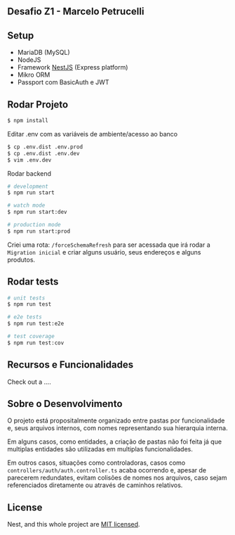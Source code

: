 ## Desafio Z1 - Marcelo Petrucelli

## Setup

- MariaDB (MySQL)
- NodeJS
- Framework [NestJS](https://github.com/nestjs/nest) (Express platform)
- Mikro ORM
- Passport com BasicAuth e JWT

## Rodar Projeto

```bash
$ npm install
```

Editar .env com as variáveis de ambiente/acesso ao banco
```bash
$ cp .env.dist .env.prod
$ cp .env.dist .env.dev
$ vim .env.dev
```

Rodar backend
```bash
# development
$ npm run start

# watch mode
$ npm run start:dev

# production mode
$ npm run start:prod
```

Criei uma rota: ```/forceSchemaRefresh``` para ser acessada que irá rodar a ```Migration inicial``` e criar alguns usuário, seus endereços e alguns produtos.

## Rodar tests

```bash
# unit tests
$ npm run test

# e2e tests
$ npm run test:e2e

# test coverage
$ npm run test:cov
```

## Recursos e Funcionalidades

Check out a ....

## Sobre o Desenvolvimento

O projeto está propositalmente organizado entre pastas por funcionalidade e, seus arquivos internos, com nomes representando sua hierarquia interna.

Em alguns casos, como entidades, a criação de pastas não foi feita já que multiplas entidades são utilizadas em multiplas funcionalidades.

Em outros casos, situações como controladoras, casos como ```controllers/auth/auth.controller.ts``` acaba ocorrendo e, apesar de parecerem redundates, evitam colisões de nomes nos arquivos, caso sejam referenciados diretamente ou através de caminhos relativos.

## License

Nest, and this whole project are [MIT licensed](https://github.com/nestjs/nest/blob/master/LICENSE).